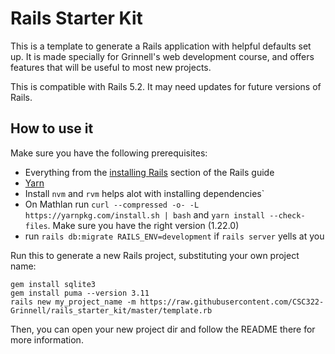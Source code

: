 # Rails Starter Kit #

This is a template to generate a Rails application with helpful defaults set up.
It is made specially for Grinnell's web development course, and offers features that will be useful to most new projects.

This is compatible with Rails 5.2. It may need updates for future versions of Rails.

## How to use it ##

Make sure you have the following prerequisites:

 * Everything from the [installing Rails](https://guides.rubyonrails.org/getting_started.html#installing-rails) section of the Rails guide
 * [Yarn](https://yarnpkg.com/en/)
 * Install `nvm` and `rvm` helps alot with installing dependencies`
 * On Mathlan run `curl --compressed -o- -L https://yarnpkg.com/install.sh | bash` and `yarn install --check-files`. Make sure you have the right version (1.22.0)
 * run `rails db:migrate RAILS_ENV=development` if `rails server` yells at you 

 

Run this to generate a new Rails project, substituting your own project name:

```
gem install sqlite3
gem install puma --version 3.11
rails new my_project_name -m https://raw.githubusercontent.com/CSC322-Grinnell/rails_starter_kit/master/template.rb
```

Then, you can open your new project dir and follow the README there for more information.
